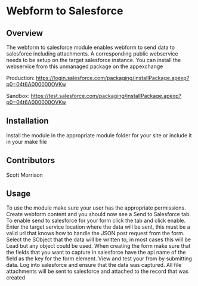 Webform to Salesforce
===

## Overview 

The webform to salesforce module enables webform to send data to salesforce including attachments. A corresponding public webservice needs to be setup on the target salesforce instance. You can install the webservice from this unmanaged package on the appexchange

Production:
https://login.salesforce.com/packaging/installPackage.apexp?p0=04t6A000000OVKw

Sandbox:
https://test.salesforce.com/packaging/installPackage.apexp?p0=04t6A000000OVKw

## Installation 

Install the module in the appropriate module folder for your site or include it in your make file 

## Contributors

Scott Morrison

## Usage

To use the module make sure your user has the appropriate permissions. Create webform content and you should now see a Send to Salesforce tab. To enable send to salesforce for your form click the tab and click enable. Enter the target service location where the data will be sent, this must be a valid url that knows how to handle the JSON post request from the form. Select the SObject that the data will be written to, in most cases this will be Lead but any object could be used. When creating the form make sure that the fields that you want to capture in salesforce have the api name of the field as the key for the form element. View and test your from by submitting data. Log into salesforce and ensure that the data was captured. All file attachments will be sent to salesforce and attached to the record that was created 